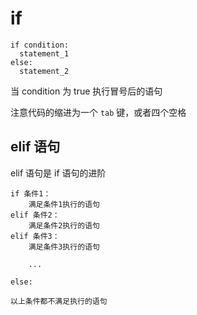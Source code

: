 # if

```
if condition:
  statement_1
else:
  statement_2
```

当 condition 为 true 执行冒号后的语句

注意代码的缩进为一个 `tab` 键，或者四个空格

## elif 语句

elif 语句是 if 语句的进阶

```
if 条件1：
    满足条件1执行的语句
elif 条件2：
    满足条件2执行的语句
elif 条件3：
    满足条件3执行的语句

    ...

else:

以上条件都不满足执行的语句
```